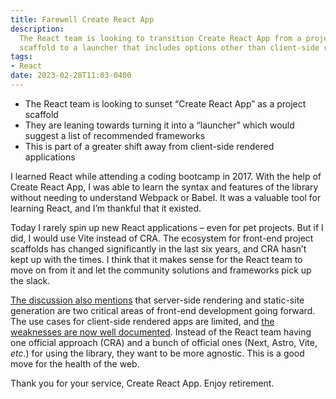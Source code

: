 ```yaml
---
title: Farewell Create React App
description:
  The React team is looking to transition Create React App from a project
  scaffold to a launcher that includes options other than client-side rendering
tags:
- React
date: 2023-02-28T11:03-0400
---
```


- The React team is looking to sunset “Create React App” as a project scaffold
- They are leaning towards turning it into a “launcher” which would suggest a
  list of recommended frameworks
- This is part of a greater shift away from client-side rendered applications

I learned React while attending a coding bootcamp in 2017. With the help of
Create React App, I was able to learn the syntax and features of the library
without needing to understand Webpack or Babel. It was a valuable tool for
learning React, and I’m thankful that it existed.

Today I rarely spin up new React applications – even for pet projects. But if I
did, I would use Vite instead of CRA. The ecosystem for front-end project
scaffolds has changed significantly in the last six years, and CRA hasn’t kept
up with the times. I think that it makes sense for the React team to move on
from it and let the community solutions and frameworks pick up the slack.

[The discussion also mentions](https://github.com/reactjs/reactjs.org/pull/5487#issuecomment-1409720741)
that server-side rendering and static-site generation are two critical areas of
front-end development going forward. The use cases for client-side rendered apps
are limited, and
[the weaknesses are now well documented](https://infrequently.org/2023/02/the-market-for-lemons/).
Instead of the React team having one official approach (CRA) and a bunch of
official ones (Next, Astro, Vite, _etc_.) for using the library, they want to be
more agnostic. This is a good move for the health of the web.

Thank you for your service, Create React App. Enjoy retirement.
